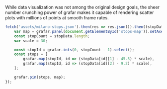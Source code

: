 While data visualization was not among the original design goals, the sheer number crunching power of grafar makes it capable of rendering scatter plots with millions of points at smooth frame rates.

<div data-sample>
  <div id="stops-map"></div>
</div>

```js
fetch('assets/milano-stops.json').then(res => res.json()).then((stopData) => {
    var map = grafar.panel(document.getElementById('stops-map')).setAxes(['x', 'y']).clearAxes();
    const stopCount = stopData.length;
    var scale = 30;

    const stopId = grafar.ints(0, stopCount - 1).select();
    const stops = [
        grafar.map(stopId, id => (stopData[id][1] - 45.5) * scale),
        grafar.map(stopId, id => (stopData[id][2] - 9.2) * scale),
    ];

    grafar.pin(stops, map);
});
```
